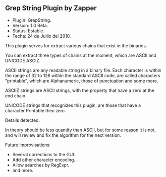## Grep String Plugin by Zapper ##

  * Plugin:  GrepString.
  * Version: 1.0 Beta.
  * Status:  Estable.
  * Fecha:   24 de Juillo del 2010.

This plugin serves for extract various chains that exist in the binaries.

You can extract three types of chains at the moment, which are ASCII and UNICODE ASCIZ.

ASCII strings are any readable string in a binary file. Each character
is within the range of 32 to 126 within the standard ASCII code, are called
characters "printable", which are Alphanumeric, those of punctuation and some more.

ASCIIZ strings are ASCII strings, with the property that have a zero at the end
chain.

UNICODE strings that recognizes this plugin, are those that have a character
Printable then zero.

Details detected.

In theory should be less quantity than ASCII, but for some reason it is not, and will review and fix the algorithm for the next version.

Future improvisations:

  * Several corrections to the GUI.
  * Add other character encoding.
  * Allow searches by RegExpr.
  * and more.